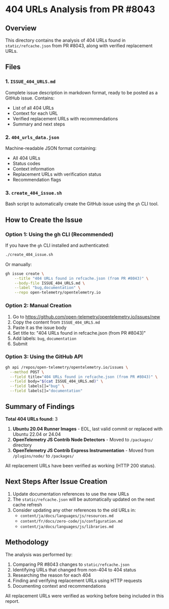 # 404 URLs Analysis from PR #8043

## Overview

This directory contains the analysis of 404 URLs found in `static/refcache.json` from PR #8043, along with verified replacement URLs.

## Files

### 1. `ISSUE_404_URLS.md`
Complete issue description in markdown format, ready to be posted as a GitHub issue. Contains:
- List of all 404 URLs
- Context for each URL
- Verified replacement URLs with recommendations
- Summary and next steps

### 2. `404_urls_data.json`
Machine-readable JSON format containing:
- All 404 URLs
- Status codes
- Context information
- Replacement URLs with verification status
- Recommendation flags

### 3. `create_404_issue.sh`
Bash script to automatically create the GitHub issue using the `gh` CLI tool.

## How to Create the Issue

### Option 1: Using the gh CLI (Recommended)

If you have the `gh` CLI installed and authenticated:

```bash
./create_404_issue.sh
```

Or manually:

```bash
gh issue create \
    --title "404 URLs found in refcache.json (from PR #8043)" \
    --body-file ISSUE_404_URLS.md \
    --label "bug,documentation" \
    --repo open-telemetry/opentelemetry.io
```

### Option 2: Manual Creation

1. Go to https://github.com/open-telemetry/opentelemetry.io/issues/new
2. Copy the content from `ISSUE_404_URLS.md`
3. Paste it as the issue body
4. Set title to: "404 URLs found in refcache.json (from PR #8043)"
5. Add labels: `bug`, `documentation`
6. Submit

### Option 3: Using the GitHub API

```bash
gh api /repos/open-telemetry/opentelemetry.io/issues \
  --method POST \
  --field title="404 URLs found in refcache.json (from PR #8043)" \
  --field body="$(cat ISSUE_404_URLS.md)" \
  --field labels[]="bug" \
  --field labels[]="documentation"
```

## Summary of Findings

**Total 404 URLs found:** 3

1. **Ubuntu 20.04 Runner Images** - EOL, last valid commit or replaced with Ubuntu 22.04 or 24.04
2. **OpenTelemetry JS Contrib Node Detectors** - Moved to `/packages/` directory
3. **OpenTelemetry JS Contrib Express Instrumentation** - Moved from `/plugins/node/` to `/packages/`

All replacement URLs have been verified as working (HTTP 200 status).

## Next Steps After Issue Creation

1. Update documentation references to use the new URLs
2. The `static/refcache.json` will be automatically updated on the next cache refresh
3. Consider updating any other references to the old URLs in:
   - `content/ja/docs/languages/js/resources.md`
   - `content/fr/docs/zero-code/js/configuration.md`
   - `content/ja/docs/languages/js/libraries.md`

## Methodology

The analysis was performed by:
1. Comparing PR #8043 changes to `static/refcache.json`
2. Identifying URLs that changed from non-404 to 404 status
3. Researching the reason for each 404
4. Finding and verifying replacement URLs using HTTP requests
5. Documenting context and recommendations

All replacement URLs were verified as working before being included in this report.
